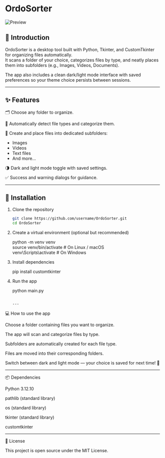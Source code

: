 # OrdoSorter

![Preview](https://github.com/user-attachments/assets/example-preview-image.jpg) <!-- Replace with actual screenshot later -->

## 📖 Introduction

OrdoSorter is a desktop tool built with Python, Tkinter, and CustomTkinter for organizing files automatically.  
It scans a folder of your choice, categorizes files by type, and neatly places them into subfolders (e.g., Images, Videos, Documents).

The app also includes a clean dark/light mode interface with saved preferences so your theme choice persists between sessions.

---

## ✨ Features

🗂 Choose any folder to organize.

🔎 Automatically detect file types and categorize them.

📁 Create and place files into dedicated subfolders:

- Images
- Videos
- Text files
- And more…

🌗 Dark and light mode toggle with saved settings.

✅ Success and warning dialogs for guidance.

---

## 🚀 Installation

1. Clone the repository

   ```bash
   git clone https://github.com/username/OrdoSorter.git
   cd OrdoSorter

   ```

2. Create a virtual environment (optional but recommended)

   python -m venv venv  
   source venv/bin/activate # On Linux / macOS  
   venv\Scripts\activate # On Windows

3. Install dependencies

   pip install customtkinter

4. Run the app

   python main.py

   ```

   ---
   ```

💻 How to use the app

Choose a folder containing files you want to organize.

The app will scan and categorize files by type.

Subfolders are automatically created for each file type.

Files are moved into their corresponding folders.

Switch between dark and light mode — your choice is saved for next time! 🎉

---

📦 Dependencies

Python 3.12.10

pathlib (standard library)

os (standard library)

tkinter (standard library)

customtkinter

---

📝 License

This project is open source under the MIT License.
